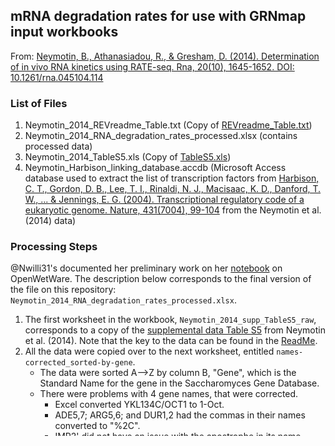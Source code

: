 ## mRNA degradation rates for use with GRNmap input workbooks

From: [Neymotin, B., Athanasiadou, R., & Gresham, D. (2014). Determination of in vivo RNA kinetics using RATE-seq. Rna, 20(10), 1645-1652. DOI: 10.1261/rna.045104.114](http://rnajournal.cshlp.org/content/20/10/1645.full)

### List of Files

1. Neymotin_2014_REVreadme_Table.txt (Copy of [REVreadme_Table.txt](http://rnajournal.cshlp.org/content/suppl/2014/08/08/rna.045104.114.DC1/REVreadme_Table.txt))
2. Neymotin_2014_RNA_degradation_rates_processed.xlsx (contains processed data)
3. Neymotin_2014_TableS5.xls (Copy of [TableS5.xls](http://rnajournal.cshlp.org/content/suppl/2014/08/08/rna.045104.114.DC1/TableS5.xls))
4. Neymotin_Harbison_linking_database.accdb (Microsoft Access database used to extract the list of transcription factors from [Harbison, C. T., Gordon, D. B., Lee, T. I., Rinaldi, N. J., Macisaac, K. D., Danford, T. W., ... & Jennings, E. G. (2004). Transcriptional regulatory code of a eukaryotic genome. Nature, 431(7004), 99-104](http://www.nature.com/nature/journal/v431/n7004/abs/nature02800.html) from the Neymotin et al. (2014) data)

### Processing Steps

@Nwilli31's documented her preliminary work on her [notebook](http://www.openwetware.org/wiki/Natalie_Williams:_Electronic_Notebook#September_21.2C_2016) on OpenWetWare.  The description below corresponds to the final version of the file on this repository: `Neymotin_2014_RNA_degradation_rates_processed.xlsx`.

1. The first worksheet in the workbook, `Neymotin_2014_supp_TableS5_raw`, corresponds to a copy of the [supplemental data Table S5](http://rnajournal.cshlp.org/content/suppl/2014/08/08/rna.045104.114.DC1/TableS5.xls) from Neymotin et al. (2014).  Note that the key to the data can be found in the [ReadMe](http://rnajournal.cshlp.org/content/suppl/2014/08/08/rna.045104.114.DC1/REVreadme_Table.txt).
2. All the data were copied over to the next worksheet, entitled `names-corrected_sorted-by-gene`.
    * The data were sorted A-->Z by column B, "Gene", which is the Standard Name for the gene in the Saccharomyces Gene Database.
    * There were problems with 4 gene names, that were corrected.
        * Excel converted YKL134C/OCT1 to 1-Oct.
        * ADE5,7; ARG5,6; and DUR1,2 had the commas in their names converted to "%2C".
        * IMP2' did not have an issue with the apostrophe in its name.
        * See [Zeeberg, B. R., Riss, J., Kane, D. W., Bussey, K. J., Uchio, E., Linehan, W. M., ... & Weinstein, J. N. (2004). Mistaken identifiers: gene name errors can be introduced inadvertently when using Excel in bioinformatics. BMC bioinformatics, 5(1), 80.](http://bmcbioinformatics.biomedcentral.com/articles/10.1186/1471-2105-5-80) and [Ziemann, M., Eren, Y., & El-Osta, A. (2016). Gene name errors are widespread in the scientific literature. Genome Biology, 17(1), 177.](https://genomebiology.biomedcentral.com/articles/10.1186/s13059-016-1044-7) for discussion of this phenomenon.
    * 72 gene names were listed as "NA".  These were replaced with what was in the "Syst" column. 
3. Columns A (Syst), B (Gene), and J (thalf) were copied over to a new worksheet entitled `degradation_rate_all`.
    * These columns were renamed "systematic_name", "standard_name", and "t_half", respectively.
    * Column D was entitled "degradation_rate".
    * Degradation rates for all genes were computed using the equation `=(LN(0.5))/<t_half>`
    * Column E was entitled "degradation_rate_rounded".
    * The degradation rates from column D were rounded to four digits past the decimal using the equation `=ROUND(<degradation_rate>,4)`
        * The values in this column were copied and Paste special > Paste values to get rid of the formula underneath.
    * The median t_half and degradation_rate were computed for all 5380 genes; note that this value should **not** be used for degradation rate values missing for transcription factors, see the next section.
4. The `degradation_rate_all` worksheet was imported into a Microsoft Access database entitled `Neymotin_Harbison_linking_database.accdb`.
    * A query was run to pull out the data corresponding to the 202 regulatory transcription factors from [Harbison et al. (2004)](http://www.nature.com/nature/journal/v431/n7004/abs/nature02800.html).  Note that Harbison describes 203, but we left out MATA1 which is not in the systematic sequence of *Saccharomyces cerevisiae* S288C and does not appear in the Neymotin (2014) data either.
    * The results of the query were pasted into a new worksheet entitled `degradation_rate_Harbison202`.
    * The median t_half and degradation_rate were computed for the 202 transcription factors; note that this value **should** be used for degradation rate values missing for transcription factors.
    * Rows with missing degradation rate values are highlighed in yellow.
    * The values in the degradation_rate and degradation_rate_rounded were copied and Paste special > Paste values to get rid of the formulas underneath.

### Contributors

@Nwilli31, @kdahlquist, and @bklein7 contributed to these files.
